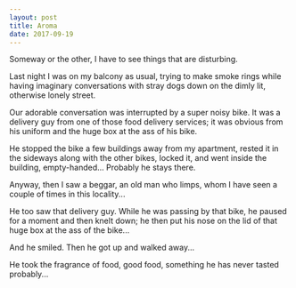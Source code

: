 ```yaml
---
layout: post
title: Aroma
date: 2017-09-19
---
```

Someway or the other, I have to see things that are disturbing.

Last night I was on my balcony as usual, trying to make smoke rings while having imaginary conversations with stray dogs down on the dimly lit, otherwise lonely street.

Our adorable conversation was interrupted by a super noisy bike. It was a delivery guy from one of those food delivery services; it was obvious from his uniform and the huge box at the ass of his bike.

He stopped the bike a few buildings away from my apartment, rested it in the sideways along with the other bikes, locked it, and went inside the building, empty-handed... Probably he stays there.

Anyway, then I saw a beggar, an old man who limps, whom I have seen a couple of times in this locality...

He too saw that delivery guy. While he was passing by that bike, he paused for a moment and then knelt down; he then put his nose on the lid of that huge box at the ass of the bike...

And he smiled. Then he got up and walked away...

He took the fragrance of food, good food, something he has never tasted probably...
